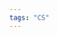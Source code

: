 ```yaml
---
tags: "CS"
---
```


<object data="/assets/pdfs/os-dev.pdf" type="application/pdf" width="100%" height="800" style="”border:"></object>